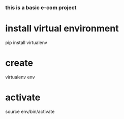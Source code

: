 ### this is a basic e-com project 

# install virtual environment

pip install virtualenv

# create
virtualenv env 

# activate

source env/bin/activate

